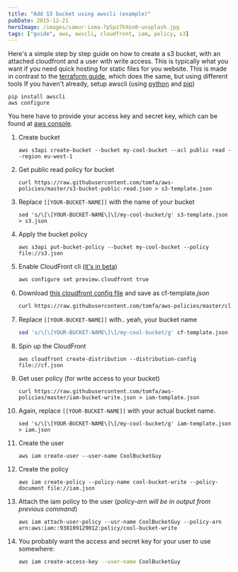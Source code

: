 ```yaml
---
title: "Add S3 bucket using awscli (example)"
pubDate: 2015-12-21
heroImage: /images/samur-isma-7pSpz7hXox0-unsplash.jpg
tags: ["guide", aws, awscli, cloudfront, iam, policy, s3]
---
```


Here's a simple step by step guide on how to create a s3 bucket, with an attached cloudfront and a user with write access. This is typically what you want if you need quick hosting for static files for you website. This is made in contrast to the [terraform guide](http://notes.webutvikling.org/add-s3-bucket-using-terraform/), which does the same, but using different tools If you haven't already, setup awscli (using [python](https://www.python.org/downloads/) and [pip](https://pip.pypa.io/en/stable/installing/))

```
pip install awscli
aws configure
```

You here have to provide your access key and secret key, which can be found at [aws console](https://console.aws.amazon.com/iam/home?region=us-west-2#security_credential).

1.  Create bucket
    ```
    aws s3api create-bucket --bucket my-cool-bucket --acl public read --region eu-west-1
    ```
2.  Get public read policy for bucket
    ```
    curl https://raw.githubusercontent.com/tomfa/aws-policies/master/s3-bucket-public-read.json > s3-template.json
    ```
3.  Replace `[[YOUR-BUCKET-NAME]]` with the name of your bucket
    ```
    sed 's/\[\[YOUR-BUCKET-NAME\]\]/my-cool-bucket/g' s3-template.json > s3.json
    ```
4.  Apply the bucket policy
    ```
    aws s3api put-bucket-policy --bucket my-cool-bucket --policy file://s3.json
    ```
5.  Enable CloudFront cli ([it's in beta](http://docs.aws.amazon.com/cli/latest/reference/cloudfront/create-distribution.html))
    ```bash
    aws configure set preview.cloudfront true
    ```
6.  Download [this cloudfront config file](https://gist.githubusercontent.com/tomfa/889a0bca08e59f6bbfa9/raw/7afcac61b7da03496590384531711a722f59a51e/website-static.json) and save as cf-template._json_
    ```bash
    curl https://raw.githubusercontent.com/tomfa/aws-policies/master/cloudfront-static-webfiles.json > cf-template.json
    ```
7.  Replace `[[YOUR-BUCKET-NAME]]` with.. yeah, your bucket name
    ```bash
    sed 's/\[\[YOUR-BUCKET-NAME\]\]/my-cool-bucket/g' cf-template.json > cf.json
    ```
8.  Spin up the CloudFront
    ```
    aws cloudfront create-distribution --distribution-config file://cf.json
    ```
9.  Get user policy (for write access to your bucket)
    ```
    curl https://raw.githubusercontent.com/tomfa/aws-policies/master/iam-bucket-write.json > iam-template.json
    ```
10. Again, replace `[[YOUR-BUCKET-NAME]]` with your actual bucket name.

    ```
    sed 's/\[\[YOUR-BUCKET-NAME\]\]/my-cool-bucket/g' iam-template.json > iam.json
    ```

11. Create the user
    ```
    aws iam create-user --user-name CoolBucketGuy
    ```
12. Create the policy
    ```
    aws iam create-policy --policy-name cool-bucket-write --policy-document file://iam.json
    ```
13. Attach the iam policy to the user (_policy-arn will be in output from previous command_)

    ```
    aws iam attach-user-policy --usr-name CoolBucketGuy --policy-arn arn:aws:iam::938109129012:policy/cool-bucket-write
    ```

14. You probably want the access and secret key for your user to use somewhere:
    ```bash
    aws iam create-access-key --user-name CoolBucketGuy
    ```
